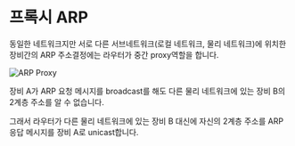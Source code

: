 # 프록시 ARP

동일한 네트워크지만 서로 다른 서브네트워크(로컬 네트워크, 물리 네트워크)에 위치한 장비간의 ARP 주소결정에는 라우터가 중간 proxy역할을 합니다.

<Image src="../_images/arp_proxy.png" alt="ARP Proxy"/>

장비 A가 ARP 요청 메시지를 broadcast를 해도 다른 물리 네트워크에 있는 장비 B의 2계층 주소를 알 수 없습니다.

그래서 라우터가 다른 물리 네트워크에 있는 장비 B 대신에 자신의 2계층 주소를 ARP 응답 메시지를 장비 A로 unicast합니다.

